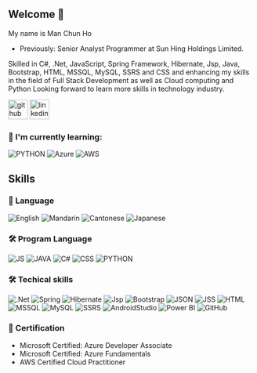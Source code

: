 ## Welcome 👋
My name is Man Chun Ho
- Previously: Senior Analyst Programmer at Sun Hing Holdings Limited.

Skilled in C#, .Net, JavaScript, Spring Framework, Hibernate, Jsp, Java, Bootstrap, HTML, MSSQL, MySQL, SSRS and CSS and enhancing my skills in the field of Full Stack Development as well as Cloud computing and Python Looking forward to learn more skills in technology industry.

[<img src='https://cdn.jsdelivr.net/npm/simple-icons@3.0.1/icons/github.svg' alt='github' height='40'>](https://github.com/manchunho)  [<img src='https://cdn.jsdelivr.net/npm/simple-icons@3.0.1/icons/linkedin.svg' alt='linkedin' height='40'>](https://www.linkedin.com/in/man-chun-ho-jack/)  

### 📃 I'm currently learning:
![PYTHON](https://img.shields.io/badge/PYTHON-3776AB?style=for-the-badge&logo=PYTHON&logoColor=white)
![Azure](https://img.shields.io/badge/Azure-0078D7?style=for-the-badge&logoColor=white)
![AWS](https://img.shields.io/badge/AWS-232F3E?style=for-the-badge&logo=amazonaws&logoColor=white)


## Skills
### 💬 Language
![English](https://img.shields.io/badge/English-000000?style=for-the-badge&logoColor=white)
![Mandarin](https://img.shields.io/badge/Mandarin-000000?style=for-the-badge&logoColor=white)
![Cantonese](https://img.shields.io/badge/Cantonese-000000?style=for-the-badge&logoColor=white)
![Japanese](https://img.shields.io/badge/Japanese-000000?style=for-the-badge&logoColor=white)

### 🛠 Program Language

![JS](https://img.shields.io/badge/JS-F7DF1E?style=for-the-badge&logo=javascript&logoColor=white)
![JAVA](https://img.shields.io/badge/JAVA-4B4B77?style=for-the-badge&logoColor=white)
![C#](https://img.shields.io/badge/C＃-512BD4?style=for-the-badge&logo=csharp&logoColor=white)
![CSS](https://img.shields.io/badge/CSS-1572B6?style=for-the-badge&logoColor=white)
![PYTHON](https://img.shields.io/badge/PYTHON-3776AB?style=for-the-badge&logo=PYTHON&logoColor=white)


### 🛠 Techical skills

![.Net](https://img.shields.io/badge/.Net-512BD4?style=for-the-badge&logo=dotnet&logoColor=white)
![Spring](https://img.shields.io/badge/Spring-6DB33F?style=for-the-badge&logo=spring&logoColor=white)
![Hibernate](https://img.shields.io/badge/Hibernate-59666C?style=for-the-badge&logo=hibernate&logoColor=white)
![Jsp](https://img.shields.io/badge/Jsp-2596BE?style=for-the-badge&logoColor=white)
![Bootstrap](https://img.shields.io/badge/Bootstrap-7952B3?style=for-the-badge&logo=bootstrap&logoColor=white)
![JSON](https://img.shields.io/badge/json-000000?style=for-the-badge&logo=JSON&logoColor=white)
![JSS](https://img.shields.io/badge/jss-F7DF1E?style=for-the-badge&logo=jss&logoColor=white)
![HTML](https://img.shields.io/badge/HTML-E34F26?style=for-the-badge&logoColor=white)
![MSSQL](https://img.shields.io/badge/MSSQL-5E5E5E?style=for-the-badge&logo=microsoftsqlserver&logoColor=white)
![MySQL](https://img.shields.io/badge/MySQL-4479A1?style=for-the-badge&logo=mysql&logoColor=white)
![SSRS](https://img.shields.io/badge/SSRS-154881?style=for-the-badge&logoColor=white)
![AndroidStudio](https://img.shields.io/badge/AndroidStudio-3DDC84?style=for-the-badge&logo=androidstudio&logoColor=white)
![Power BI](https://img.shields.io/badge/PowerBI-F2C811?style=for-the-badge&logo=powerbi&logoColor=white) ![GitHub](https://img.shields.io/badge/github-181717?style=for-the-badge&logo=github&logoColor=white)

### :page_with_curl: Certification
- Microsoft Certified: Azure Developer Associate
- Microsoft Certified: Azure Fundamentals
- AWS Certified Cloud Practitioner




